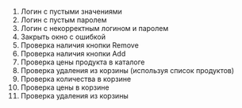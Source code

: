 1. Логин с пустыми значениями
2. Логин с пустым паролем
3. Логин с некорректным логином и паролем
4. Закрыть окно с ошибкой
5. Проверка наличия кнопки Remove
6. Проверка наличия кнопки Add
7. Проверка цены продукта в каталоге
8. Проверка удаления из корзины (используя список продуктов)
9. Проверка количества в корзине
10. Проверка цены в корзине
11. Проверка удаления из корзины
